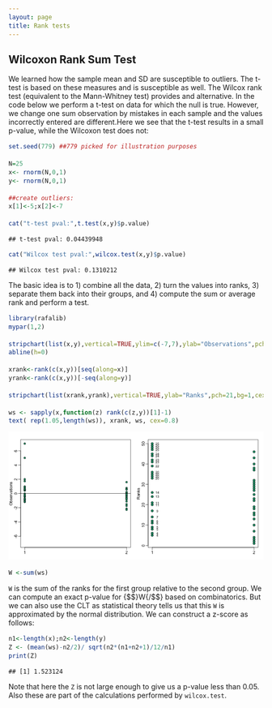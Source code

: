 ```yaml
---
layout: page
title: Rank tests
---
```




## Wilcoxon Rank Sum Test

We learned how the sample mean and SD are susceptible to outliers. The t-test is based on these measures and is susceptible as well. The Wilcox rank test (equivalent to the Mann-Whitney test) provides and alternative. In the code below we perform a t-test on data for which the null is true. However, we change one sum observation by mistakes in each sample and the values incorrectly entered are different.Here we see that the t-test results in a small p-value, while the Wilcoxon test does not:


```r
set.seed(779) ##779 picked for illustration purposes

N=25
x<- rnorm(N,0,1)
y<- rnorm(N,0,1)

##create outliers:
x[1]<-5;x[2]<-7

cat("t-test pval:",t.test(x,y)$p.value)
```

```
## t-test pval: 0.04439948
```

```r
cat("Wilcox test pval:",wilcox.test(x,y)$p.value)
```

```
## Wilcox test pval: 0.1310212
```

The basic idea is to 1) combine all the data, 2) turn the values into ranks, 3) separate them back into their groups, and 4) compute the sum or average rank and perform a test.



```r
library(rafalib)
mypar(1,2)

stripchart(list(x,y),vertical=TRUE,ylim=c(-7,7),ylab="Observations",pch=21,bg=1)
abline(h=0)

xrank<-rank(c(x,y))[seq(along=x)]
yrank<-rank(c(x,y))[-seq(along=y)]

stripchart(list(xrank,yrank),vertical=TRUE,ylab="Ranks",pch=21,bg=1,cex=1.25)

ws <- sapply(x,function(z) rank(c(z,y))[1]-1)
text( rep(1.05,length(ws)), xrank, ws, cex=0.8)
```

<img src="images/R/ranktest-rank-test-illustration-1.png" title="plot of chunk rank-test-illustration" alt="plot of chunk rank-test-illustration"  />

```r
W <-sum(ws) 
```

`W` is the sum of the ranks for the first group relative to the second group. We can compute an exact p-value for {$$}W{/$$} based on combinatorics. But we can also use the CLT as 
statistical theory tells us that this `W` is approximated by the normal distribution. We can construct a z-score as follows:


```r
n1<-length(x);n2<-length(y)
Z <- (mean(ws)-n2/2)/ sqrt(n2*(n1+n2+1)/12/n1)
print(Z)
```

```
## [1] 1.523124
```

Note that here the `Z` is not large enough to give us a p-value less than 0.05. Also these are part of the calculations performed by `wilcox.test`.

